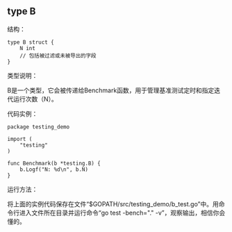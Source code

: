 ## type B

结构：

	type B struct {
	    N int
	    // 包括被过滤或未被导出的字段
	}

类型说明：

B是一个类型，它会被传递给Benchmark函数，用于管理基准测试定时和指定迭代运行次数（N）。

代码实例：

    package testing_demo

	import (
		"testing"
	)

	func Benchmark(b *testing.B) {
		b.Logf("N: %d\n", b.N)
	}

运行方法：

将上面的实例代码保存在文件“$GOPATH/src/testing_demo/b_test.go”中。用命令行进入文件所在目录并运行命令“go test -bench="." -v”，观察输出，相信你会懂的。

